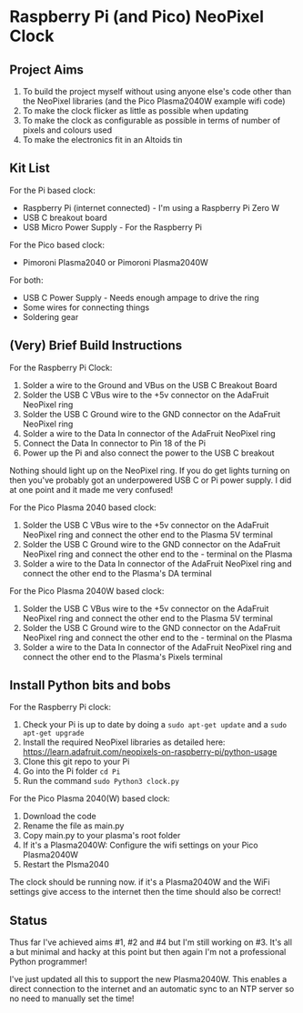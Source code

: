 # Raspberry Pi (and Pico) NeoPixel Clock

## Project Aims

1. To build the project myself without using anyone else's code other than the NeoPixel libraries (and the Pico Plasma2040W example wifi code)
2. To make the clock flicker as little as possible when updating
3. To make the clock as configurable as possible in terms of number of pixels and colours used
4. To make the electronics fit in an Altoids tin

## Kit List

For the Pi based clock:
* Raspberry Pi (internet connected) - I'm using a Raspberry Pi Zero W
* USB C breakout board
* USB Micro Power Supply - For the Raspberry Pi

For the Pico based clock:
* Pimoroni Plasma2040 or Pimoroni Plasma2040W

For both:
* USB C Power Supply - Needs enough ampage to drive the ring
* Some wires for connecting things
* Soldering gear

## (Very) Brief Build Instructions

For the Raspberry Pi Clock:
1. Solder a wire to the Ground and VBus on the USB C Breakout Board
2. Solder the USB C VBus wire to the +5v connector on the AdaFruit NeoPixel ring
3. Solder the USB C Ground wire to the GND connector on the AdaFruit NeoPixel ring
4. Solder a wire to the Data In connector of the AdaFruit NeoPixel ring
5. Connect the Data In connector to Pin 18 of the Pi 
6. Power up the Pi and also connect the power to the USB C breakout

Nothing should light up on the NeoPixel ring. If you do get lights turning on then you've probably got an underpowered USB C or Pi power supply. I did at one point and it made me very confused!

For the Pico Plasma 2040 based clock:
1. Solder the USB C VBus wire to the +5v connector on the AdaFruit NeoPixel ring and connect the other end to the Plasma 5V terminal
2. Solder the USB C Ground wire to the GND connector on the AdaFruit NeoPixel ring and connect the other end to the - terminal on the Plasma
3. Solder a wire to the Data In connector of the AdaFruit NeoPixel ring and connect the other end to the Plasma's DA terminal 

For the Pico Plasma 2040W based clock:
1. Solder the USB C VBus wire to the +5v connector on the AdaFruit NeoPixel ring and connect the other end to the Plasma 5V terminal
2. Solder the USB C Ground wire to the GND connector on the AdaFruit NeoPixel ring and connect the other end to the - terminal on the Plasma
3. Solder a wire to the Data In connector of the AdaFruit NeoPixel ring and connect the other end to the Plasma's Pixels terminal 


## Install Python bits and bobs

For the Raspberry Pi clock:
1. Check your Pi is up to date by doing a `sudo apt-get update` and a `sudo apt-get upgrade`
2. Install the required NeoPixel libraries as detailed here: https://learn.adafruit.com/neopixels-on-raspberry-pi/python-usage
3. Clone this git repo to your Pi
4. Go into the Pi folder `cd Pi`
5. Run the command `sudo Python3 clock.py`

For the Pico Plasma 2040(W) based clock:
1. Download the code
2. Rename the file as main.py
3. Copy main.py to your plasma's root folder
4. If it's a Plasma2040W: Configure the wifi settings on your Pico Plasma2040W
5. Restart the Plsma2040

The clock should be running now. if it's a Plasma2040W and the WiFi settings give access to the internet then the time should also be correct!

## Status

Thus far I've achieved aims #1, #2 and #4 but I'm still working on #3. It's all a but minimal and hacky at this point but then again I'm not a professional Python programmer!

I've just updated all this to support the new Plasma2040W. This enables a direct connection to the internet and an automatic sync to an NTP server so no need to manually set the time!
